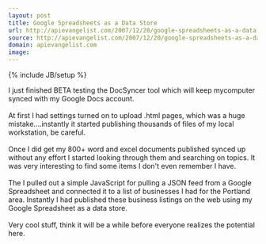 ```yaml
---
layout: post
title: Google Spreadsheets as a Data Store
url: http://apievangelist.com/2007/12/20/google-spreadsheets-as-a-data-store/
source: http://apievangelist.com/2007/12/20/google-spreadsheets-as-a-data-store/
domain: apievangelist.com
image: 
---
```

{% include JB/setup %}<p>I just finished BETA testing the DocSyncer tool which will keep mycomputer synced with my Google Docs account.<br /><br />At first I had settings turned on to upload .html pages, which was a huge mistake....instantly it started publishing thousands of files of my local workstation, be careful.<br /><br />Once I did get my 800+ word and excel documents published synced up without any effort I started looking through them and searching on topics.  It was very interesting to find some items I don't even remember I have.<br /><br />The I pulled out a simple JavaScript for pulling a JSON feed from a Google Spreadsheet and connected it to a list of businesses I had for the Portland area.  Instantly I had published these business listings on the web using my Google Spreadsheet as a data store.<br /><br />Very cool stuff,  think it will be a while before everyone realizes the potential here.</p>
